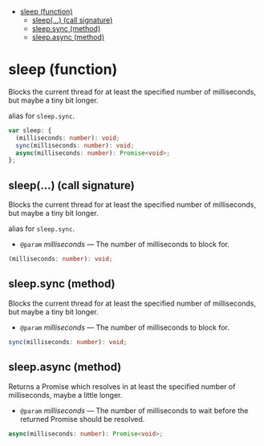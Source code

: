 - [sleep (function)](#sleep-function)
  - [sleep(...) (call signature)](#sleep-call-signature)
  - [sleep.sync (method)](#sleepsync-method)
  - [sleep.async (method)](#sleepasync-method)

# sleep (function)

Blocks the current thread for at least the specified number of milliseconds,
but maybe a tiny bit longer.

alias for `sleep.sync`.

```ts
var sleep: {
  (milliseconds: number): void;
  sync(milliseconds: number): void;
  async(milliseconds: number): Promise<void>;
};
```

## sleep(...) (call signature)

Blocks the current thread for at least the specified number of milliseconds,
but maybe a tiny bit longer.

alias for `sleep.sync`.

- `@param` _milliseconds_ — The number of milliseconds to block for.

```ts
(milliseconds: number): void;
```

## sleep.sync (method)

Blocks the current thread for at least the specified number of milliseconds,
but maybe a tiny bit longer.

- `@param` _milliseconds_ — The number of milliseconds to block for.

```ts
sync(milliseconds: number): void;
```

## sleep.async (method)

Returns a Promise which resolves in at least the specified number of
milliseconds, maybe a little longer.

- `@param` _milliseconds_ — The number of milliseconds to wait before the returned Promise should be resolved.

```ts
async(milliseconds: number): Promise<void>;
```
